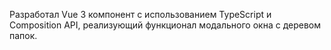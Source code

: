 Разработал Vue 3 компонент с использованием TypeScript и Composition API, реализующий функционал модального окна с деревом папок.